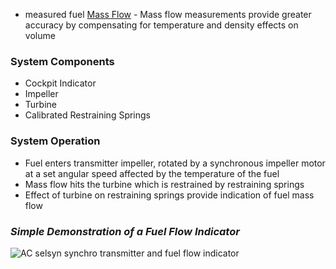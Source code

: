 - measured fuel [Mass Flow](Mass%20Flow.md) 
		- Mass flow measurements provide greater accuracy by compensating for temperature and density effects on volume

### System Components
- Cockpit Indicator
- Impeller
- Turbine
- Calibrated Restraining Springs

### System Operation
- Fuel enters transmitter impeller, rotated by a synchronous impeller motor at a set angular speed affected by the temperature of the fuel 
- Mass flow hits the turbine which is restrained by restraining springs
- Effect of turbine on restraining springs provide indication of fuel mass flow


### *Simple Demonstration of a Fuel Flow Indicator*
![AC selsyn synchro transmitter and fuel flow indicator](https://youtu.be/YAigb9MhKxc?si=cTSCL7GBWdoehAP-)